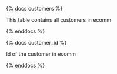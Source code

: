 {% docs customers %}

This table contains all customers in ecomm

{% enddocs %}

{% docs customer_id %}

Id of the customer in ecomm

{% enddocs %}